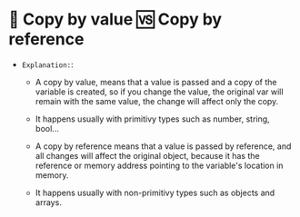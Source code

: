 # :hammer: Copy by value :vs: Copy by reference

- `Explanation:`:
  - A copy by value, means that a value is passed and a copy of the variable is created, so if you change the value, the original var will remain with the same value, the change will affect only the copy.
  - It happens usually with primitivy types such as number, string, bool... 
 
  - A copy by reference means that a value is passed by reference, and all changes will affect the original object, because it has the reference or memory address pointing to the variable's location in memory.
  -  It happens usually with non-primitivy types such as objects and arrays.
